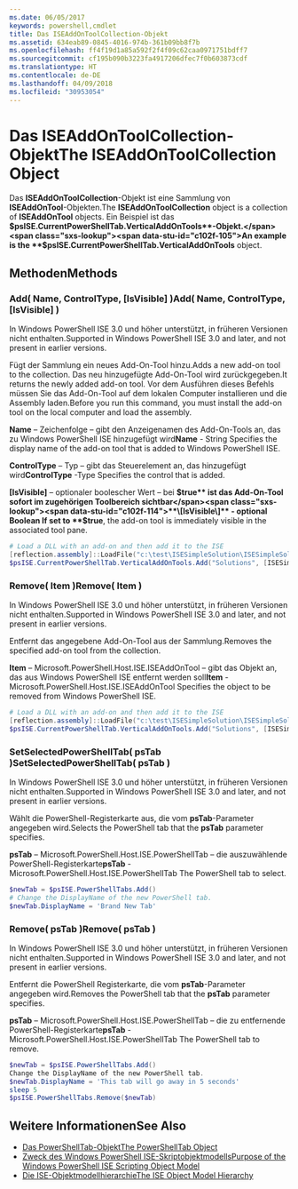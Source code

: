 ```yaml
---
ms.date: 06/05/2017
keywords: powershell,cmdlet
title: Das ISEAddOnToolCollection-Objekt
ms.assetid: 634eab89-0845-4016-974b-361b09bb8f7b
ms.openlocfilehash: ff4f19d1a85a592f2f4f09c62caa0971751bdff7
ms.sourcegitcommit: cf195b090b3223fa4917206dfec7f0b603873cdf
ms.translationtype: HT
ms.contentlocale: de-DE
ms.lasthandoff: 04/09/2018
ms.locfileid: "30953054"
---
```

# <a name="the-iseaddontoolcollection-object"></a><span data-ttu-id="c102f-103">Das ISEAddOnToolCollection-Objekt</span><span class="sxs-lookup"><span data-stu-id="c102f-103">The ISEAddOnToolCollection Object</span></span>

<span data-ttu-id="c102f-104">Das **ISEAddOnToolCollection**-Objekt ist eine Sammlung von **ISEAddOnTool**-Objekten.</span><span class="sxs-lookup"><span data-stu-id="c102f-104">The **ISEAddOnToolCollection** object is a collection of **ISEAddOnTool** objects.</span></span> <span data-ttu-id="c102f-105">Ein Beispiel ist das **$psISE.CurrentPowerShellTab.VerticalAddOnTools**-Objekt.</span><span class="sxs-lookup"><span data-stu-id="c102f-105">An example is the **$psISE.CurrentPowerShellTab.VerticalAddOnTools** object.</span></span>

## <a name="methods"></a><span data-ttu-id="c102f-106">Methoden</span><span class="sxs-lookup"><span data-stu-id="c102f-106">Methods</span></span>

### <a name="add-name-controltype-isvisible-"></a><span data-ttu-id="c102f-107">Add\( Name, ControlType, \[IsVisible\] \)</span><span class="sxs-lookup"><span data-stu-id="c102f-107">Add\( Name, ControlType, \[IsVisible\] \)</span></span>

<span data-ttu-id="c102f-108">In Windows PowerShell ISE 3.0 und höher unterstützt, in früheren Versionen nicht enthalten.</span><span class="sxs-lookup"><span data-stu-id="c102f-108">Supported in Windows PowerShell ISE 3.0 and later, and not present in earlier versions.</span></span>

<span data-ttu-id="c102f-109">Fügt der Sammlung ein neues Add-On-Tool hinzu.</span><span class="sxs-lookup"><span data-stu-id="c102f-109">Adds a new add-on tool to the collection.</span></span> <span data-ttu-id="c102f-110">Das neu hinzugefügte Add-On-Tool wird zurückgegeben.</span><span class="sxs-lookup"><span data-stu-id="c102f-110">It returns the newly added add-on tool.</span></span> <span data-ttu-id="c102f-111">Vor dem Ausführen dieses Befehls müssen Sie das Add-On-Tool auf dem lokalen Computer installieren und die Assembly laden.</span><span class="sxs-lookup"><span data-stu-id="c102f-111">Before you run this command, you must install the add-on tool on the local computer and load the assembly.</span></span>

<span data-ttu-id="c102f-112">**Name** – Zeichenfolge – gibt den Anzeigenamen des Add-On-Tools an, das zu Windows PowerShell ISE hinzugefügt wird</span><span class="sxs-lookup"><span data-stu-id="c102f-112">**Name** - String Specifies the display name of the add-on tool that is added to Windows PowerShell ISE.</span></span>

<span data-ttu-id="c102f-113">**ControlType** – Typ – gibt das Steuerelement an, das hinzugefügt wird</span><span class="sxs-lookup"><span data-stu-id="c102f-113">**ControlType** -Type Specifies the control that is added.</span></span>

<span data-ttu-id="c102f-114">**\[IsVisible\]** – optionaler boolescher Wert – bei **$true** ist das Add-On-Tool sofort im zugehörigen Toolbereich sichtbar</span><span class="sxs-lookup"><span data-stu-id="c102f-114">**\[IsVisible\]** - optional Boolean If set to **$true**, the add-on tool is immediately visible in the associated tool pane.</span></span>

```powershell
# Load a DLL with an add-on and then add it to the ISE
[reflection.assembly]::LoadFile("c:\test\ISESimpleSolution\ISESimpleSolution.dll")
$psISE.CurrentPowerShellTab.VerticalAddOnTools.Add("Solutions", [ISESimpleSolution.Solution], $true)
```

### <a name="remove-item-"></a><span data-ttu-id="c102f-115">Remove\( Item \)</span><span class="sxs-lookup"><span data-stu-id="c102f-115">Remove\( Item \)</span></span>

<span data-ttu-id="c102f-116">In Windows PowerShell ISE 3.0 und höher unterstützt, in früheren Versionen nicht enthalten.</span><span class="sxs-lookup"><span data-stu-id="c102f-116">Supported in Windows PowerShell ISE 3.0 and later, and not present in earlier versions.</span></span>

<span data-ttu-id="c102f-117">Entfernt das angegebene Add-On-Tool aus der Sammlung.</span><span class="sxs-lookup"><span data-stu-id="c102f-117">Removes the specified add-on tool from the collection.</span></span>

<span data-ttu-id="c102f-118">**Item** – Microsoft.PowerShell.Host.ISE.ISEAddOnTool – gibt das Objekt an, das aus Windows PowerShell ISE entfernt werden soll</span><span class="sxs-lookup"><span data-stu-id="c102f-118">**Item** - Microsoft.PowerShell.Host.ISE.ISEAddOnTool Specifies the object to be removed from Windows PowerShell ISE.</span></span>

```powershell
# Load a DLL with an add-on and then add it to the ISE
[reflection.assembly]::LoadFile("c:\test\ISESimpleSolution\ISESimpleSolution.dll")
$psISE.CurrentPowerShellTab.VerticalAddOnTools.Add("Solutions", [ISESimpleSolution.Solution], $true)
```

### <a name="setselectedpowershelltab-pstab-"></a><span data-ttu-id="c102f-119">SetSelectedPowerShellTab\( psTab \)</span><span class="sxs-lookup"><span data-stu-id="c102f-119">SetSelectedPowerShellTab\( psTab \)</span></span>

<span data-ttu-id="c102f-120">In Windows PowerShell ISE 3.0 und höher unterstützt, in früheren Versionen nicht enthalten.</span><span class="sxs-lookup"><span data-stu-id="c102f-120">Supported in Windows PowerShell ISE 3.0 and later, and not present in earlier versions.</span></span>

<span data-ttu-id="c102f-121">Wählt die PowerShell-Registerkarte aus, die vom **psTab**-Parameter angegeben wird.</span><span class="sxs-lookup"><span data-stu-id="c102f-121">Selects the PowerShell tab that the **psTab** parameter specifies.</span></span>

<span data-ttu-id="c102f-122">**psTab** – Microsoft.PowerShell.Host.ISE.PowerShellTab – die auszuwählende PowerShell-Registerkarte</span><span class="sxs-lookup"><span data-stu-id="c102f-122">**psTab** - Microsoft.PowerShell.Host.ISE.PowerShellTab The PowerShell tab to select.</span></span>

```powershell
$newTab = $psISE.PowerShellTabs.Add()
# Change the DisplayName of the new PowerShell tab.
$newTab.DisplayName = 'Brand New Tab'
```

### <a name="remove-pstab-"></a><span data-ttu-id="c102f-123">Remove\( psTab \)</span><span class="sxs-lookup"><span data-stu-id="c102f-123">Remove\( psTab \)</span></span>

<span data-ttu-id="c102f-124">In Windows PowerShell ISE 3.0 und höher unterstützt, in früheren Versionen nicht enthalten.</span><span class="sxs-lookup"><span data-stu-id="c102f-124">Supported in Windows PowerShell ISE 3.0 and later, and not present in earlier versions.</span></span>

<span data-ttu-id="c102f-125">Entfernt die PowerShell Registerkarte, die vom **psTab**-Parameter angegeben wird.</span><span class="sxs-lookup"><span data-stu-id="c102f-125">Removes the PowerShell tab that the **psTab** parameter specifies.</span></span>

<span data-ttu-id="c102f-126">**psTab** – Microsoft.PowerShell.Host.ISE.PowerShellTab – die zu entfernende PowerShell-Registerkarte</span><span class="sxs-lookup"><span data-stu-id="c102f-126">**psTab** - Microsoft.PowerShell.Host.ISE.PowerShellTab The PowerShell tab to remove.</span></span>

```powershell
$newTab = $psISE.PowerShellTabs.Add()
Change the DisplayName of the new PowerShell tab.
$newTab.DisplayName = 'This tab will go away in 5 seconds'
sleep 5
$psISE.PowerShellTabs.Remove($newTab)
```

## <a name="see-also"></a><span data-ttu-id="c102f-127">Weitere Informationen</span><span class="sxs-lookup"><span data-stu-id="c102f-127">See Also</span></span>

- [<span data-ttu-id="c102f-128">Das PowerShellTab-Objekt</span><span class="sxs-lookup"><span data-stu-id="c102f-128">The PowerShellTab Object</span></span>](The-PowerShellTab-Object.md)
- [<span data-ttu-id="c102f-129">Zweck des Windows PowerShell ISE-Skriptobjektmodells</span><span class="sxs-lookup"><span data-stu-id="c102f-129">Purpose of the Windows PowerShell ISE Scripting Object Model</span></span>](Purpose-of-the-Windows-PowerShell-ISE-Scripting-Object-Model.md)
- [<span data-ttu-id="c102f-130">Die ISE-Objektmodellhierarchie</span><span class="sxs-lookup"><span data-stu-id="c102f-130">The ISE Object Model Hierarchy</span></span>](The-ISE-Object-Model-Hierarchy.md)